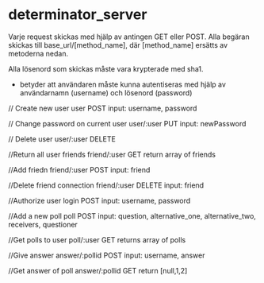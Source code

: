 # determinator_server

Varje request skickas med hjälp av antingen GET eller POST. Alla begäran skickas till base_url/[method_name], där [method_name] ersätts av metoderna nedan. 

Alla lösenord som skickas måste vara krypterade med sha1.

* betyder att användaren måste kunna autentiseras med hjälp av användarnamn (username) och lösenord (password)

// Create new user
user POST
	input: username, password

// Change password on current user
user/:user PUT
	input: newPassword

// Delete user
user/:user DELETE

//Return all user friends
friend/:user GET
	return array of friends

//Add friedn
friend/:user POST
	input: friend 

//Delete friend connection
friend/:user DELETE
	input: friend

//Authorize user
login POST
	input: username, password

//Add a new poll
poll POST
	input: question, alternative_one, alternative_two, receivers, questioner

//Get polls to user
poll/:user GET
	returns array of polls

//Give answer
answer/:pollid POST
	input: username, answer

//Get answer of poll
answer/:pollid GET
	return [null,1,2]

